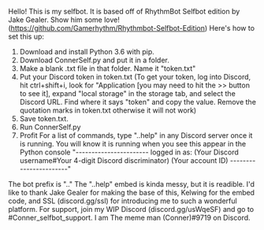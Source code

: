 Hello! This is my selfbot. It is based off of RhythmBot Selfbot edition by Jake Gealer. Show him some love! (https://github.com/Gamerhythm/Rhythmbot-Selfbot-Edition) Here's how to set this up:
1. Download and install Python 3.6 with pip.
2. Download ConnerSelf.py and put it in a folder.
3. Make a blank .txt file in that folder. Name it "token.txt"
4. Put your Discord token in token.txt
(To get your token, log into Discord, hit ctrl+shift+i, look for "Application [you may need to hit the >> button to see it], expand "local storage" in the storage tab, and select the Discord URL. Find where it says "token" and copy the value. Remove the quotation marks in token.txt otherwise it will not work)
5. Save token.txt.
6. Run ConnerSelf.py
7. Profit
For a list of commands, type "..help" in any Discord server once it is running.
You will know it is running when you see this appear in the Python console
"-----------------------
logged in as: (Your Discord username#Your 4-digit Discord discriminator)
(Your account ID)
-----------------------"

The bot prefix is ".."
The "..help" embed is kinda messy, but it is readible.
I'd like to thank Jake Gealer for making the base of this, Kelwing for the embed code, and SSL (discord.gg/ssl) for introducing me to such a wonderful platform. 
For support, join my WIP Discord (discord.gg/usWqeSF) and go to #Conner_selfbot_support. I am The meme man (Conner)#9719 on Discord. 
